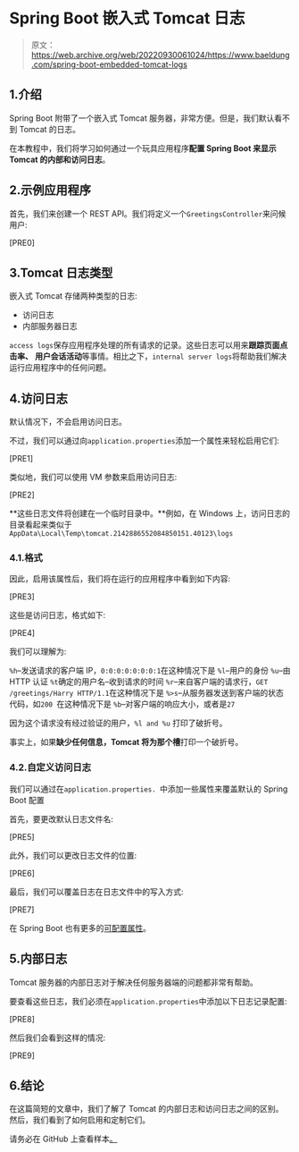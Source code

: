 # Spring Boot 嵌入式 Tomcat 日志

> 原文：<https://web.archive.org/web/20220930061024/https://www.baeldung.com/spring-boot-embedded-tomcat-logs>

## 1.介绍

Spring Boot 附带了一个嵌入式 Tomcat 服务器，非常方便。但是，我们默认看不到 Tomcat 的日志。

在本教程中，我们将学习如何通过一个玩具应用程序**配置 Spring Boot 来显示 Tomcat 的内部和访问日志**。

## 2.示例应用程序

首先，我们来创建一个 REST API。我们将定义一个`GreetingsController`来问候用户:

[PRE0]

## 3.Tomcat 日志类型

嵌入式 Tomcat 存储两种类型的日志:

*   访问日志
*   内部服务器日志

`access logs`保存应用程序处理的所有请求的记录。这些日志可以用来**跟踪页面点击率、** **用户会话活动**等事情。相比之下，`internal server logs`将帮助我们解决运行应用程序中的任何问题。

## 4.访问日志

默认情况下，不会启用访问日志。

不过，我们可以通过向`application.properties`添加一个属性来轻松启用它们:

[PRE1]

类似地，我们可以使用 VM 参数来启用访问日志:

[PRE2]

**这些日志文件将创建在一个临时目录中。**例如，在 Windows 上，访问日志的目录看起来类似于`AppData\Local\Temp\tomcat.2142886552084850151.40123\logs`

### 4.1.格式

因此，启用该属性后，我们将在运行的应用程序中看到如下内容:

[PRE3]

这些是访问日志，格式如下:

[PRE4]

我们可以理解为:

`%h`–发送请求的客户端 IP，`0:0:0:0:0:0:0:1`在这种情况下是
`%l`–用户的身份
`%u`–由 HTTP 认证
`%t`确定的用户名–收到请求的时间
`%r`–来自客户端的请求行，`GET /greetings/Harry HTTP/1.1`在这种情况下是
`%>s`–从服务器发送到客户端的状态代码，如`200 `在这种情况下是
`%b`–对客户端的响应大小，或者是`27 `

因为这个请求没有经过验证的用户，`%l and %u` 打印了破折号。

事实上，如果**缺少任何信息，Tomcat 将为那个槽**打印一个破折号。

### 4.2.自定义访问日志

我们可以通过在`application.properties. `中添加一些属性来覆盖默认的 Spring Boot 配置

首先，要更改默认日志文件名:

[PRE5]

此外，我们可以更改日志文件的位置:

[PRE6]

最后，我们可以覆盖日志在日志文件中的写入方式:

[PRE7]

在 Spring Boot 也有更多的[可配置属性](https://web.archive.org/web/20221023230809/https://docs.spring.io/spring-boot/docs/current/reference/html/appendix-application-properties.html)。

## 5.内部日志

Tomcat 服务器的内部日志对于解决任何服务器端的问题都非常有帮助。

要查看这些日志，我们必须在`application.properties`中添加以下日志记录配置:

[PRE8]

然后我们会看到这样的情况:

[PRE9]

## 6.结论

在这篇简短的文章中，我们了解了 Tomcat 的内部日志和访问日志之间的区别。然后，我们看到了如何启用和定制它们。

请务必在 GitHub 上查看样本[。](https://web.archive.org/web/20221023230809/https://github.com/eugenp/tutorials/tree/master/spring-boot-modules/spring-boot-runtime)